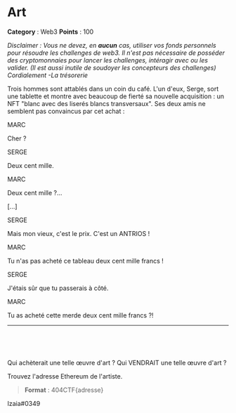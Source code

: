 # Art

**Category** : Web3
**Points** : 100

<div style="margin-bottom: 1em;"><i>Disclaimer : Vous ne devez, en <b>aucun</b> cas, utiliser vos fonds personnels pour résoudre les challenges de web3. Il n'est pas nécessaire de posséder des cryptomonnaies pour lancer les challenges, intéragir avec ou les valider. (Il est aussi inutile de soudoyer les concepteurs des challenges) Cordialement -La trésorerie</i></div>

Trois hommes sont attablés dans un coin du café. L'un d'eux, Serge, sort une tablette et montre avec beaucoup de fierté sa nouvelle acquisition : un NFT "blanc avec des liserés blancs transversaux".
Ses deux amis ne semblent pas convaincus par cet achat :

<p class="pov">MARC</p>
<p class="pov" style="margin-bottom: 1em">Cher ?</p> 

<p class="pov">SERGE</p>
<p class="pov" style="margin-bottom: 1em">Deux cent mille.</p>

<p class="pov">MARC</p>
<p class="pov" style="margin-bottom: 1em">Deux cent mille ?...</p>

<p class="pov" style="margin-bottom: 1em">[...]</p>

<p class="pov">SERGE</p>
<p class="pov" style="margin-bottom: 1em">Mais mon vieux, c'est le prix. C'est un ANTRIOS !

<p class="pov">MARC</p>
<p class="pov" style="margin-bottom: 1em">Tu n'as pas acheté ce tableau deux cent mille francs !</p>

<p class="pov">SERGE</p>
<p class="pov" style="margin-bottom: 1em">J'étais sûr que tu passerais à côté.</p>

<p class="pov">MARC</p>
<p class="pov" style="margin-bottom: 1em">Tu as acheté cette merde deux cent mille francs ?!</p>

***

<p class="space">&nbsp;</p>
<p class="space">&nbsp;</p>


Qui achèterait une telle œuvre d'art ? Qui VENDRAIT une telle œuvre d'art ?

Trouvez l'adresse Ethereum de l'artiste.
> **Format** : 404CTF{adresse}
<div class="author">Izaia#0349</div>
<p class="space">&nbsp;</p>




